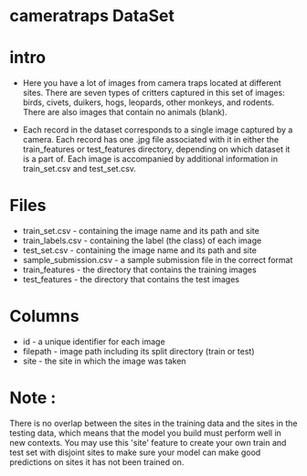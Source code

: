 # cameratraps DataSet
# intro
- Here you have a lot of images from camera traps located at different sites. There are seven types of critters captured in this set of images: birds, civets, duikers, hogs, leopards, other monkeys, and rodents. There are also images that contain no animals (blank).

- Each record in the dataset corresponds to a single image captured by a camera. Each record has one .jpg file associated with it in either the train_features or test_features directory, depending on which dataset it is a part of. Each image is accompanied by additional information in train_set.csv and test_set.csv.

# Files
- train_set.csv - containing the image name and its path and site
- train_labels.csv - containing the label (the class) of each image
- test_set.csv - containing the image name and its path and site
- sample_submission.csv - a sample submission file in the correct format
- train_features - the directory that contains the training images
- test_features - the directory that contains the test images

# Columns
- id - a unique identifier for each image
- filepath - image path including its split directory (train or test)
- site - the site in which the image was taken

# Note :
There is no overlap between the sites in the training data and the sites in the testing data, which means that the model you build must perform well in new contexts. You may use this 'site' feature to create your own train and test set with disjoint sites to make sure your model can make good predictions on sites it has not been trained on.

